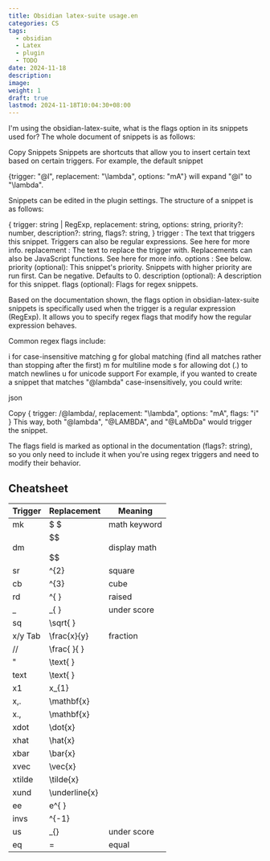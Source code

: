 ```yaml
---
title: Obsidian latex-suite usage.en
categories: CS
tags:
  - obsidian
  - Latex
  - plugin
  - TODO
date: 2024-11-18
description: 
image: 
weight: 1
draft: true
lastmod: 2024-11-18T10:04:30+08:00
---
```

I'm using the obsidian-latex-suite, what is the flags option in its snippets used for?
The whole document of snippets is as follows:


Copy
Snippets
Snippets are shortcuts that allow you to insert certain text based on certain triggers. For example, the default snippet

{trigger: "@l", replacement: "\\lambda", options: "mA"}
will expand "@l" to "\lambda".

Snippets can be edited in the plugin settings. The structure of a snippet is as follows:

{
  trigger: string | RegExp,
  replacement: string,
  options: string,
  priority?: number,
  description?: string,
  flags?: string,
}
trigger : The text that triggers this snippet.
Triggers can also be regular expressions. See here for more info.
replacement : The text to replace the trigger with.
Replacements can also be JavaScript functions. See here for more info.
options : See below.
priority (optional): This snippet's priority. Snippets with higher priority are run first. Can be negative. Defaults to 0.
description (optional): A description for this snippet.
flags (optional): Flags for regex snippets.

Based on the documentation shown, the flags option in obsidian-latex-suite snippets is specifically used when the trigger is a regular expression (RegExp). It allows you to specify regex flags that modify how the regular expression behaves.

Common regex flags include:

i for case-insensitive matching
g for global matching (find all matches rather than stopping after the first)
m for multiline mode
s for allowing dot (.) to match newlines
u for unicode support
For example, if you wanted to create a snippet that matches "@lambda" case-insensitively, you could write:

json

Copy
{
  trigger: /@lambda/,
  replacement: "\\lambda",
  options: "mA",
  flags: "i"
}
This way, both "@lambda", "@LAMBDA", and "@LaMbDa" would trigger the snippet.

The flags field is marked as optional in the documentation (flags?: string), so you only need to include it when you're using regex triggers and need to modify their behavior.


## Cheatsheet


| Trigger | Replacement        | Meaning      |
| ------- | ------------------ | ------------ |
| mk      | $ $                | math keyword |
| dm      | \$$  <br>  <br>\$$ | display math |
| sr      | ^{2}               | square       |
| cb      | ^{3}               | cube         |
| rd      | ^{ }               | raised       |
| _       | _{ }               | under score  |
| sq      | \sqrt{ }           |              |
| x/y Tab | \frac{x}{y}        | fraction     |
| //      | \frac{ }{ }        |              |
| "       | \text{ }           |              |
| text    | \text{ }           |              |
| x1      | x_{1}              |              |
| x,.     | \mathbf{x}         |              |
| x.,     | \mathbf{x}         |              |
| xdot    | \dot{x}            |              |
| xhat    | \hat{x}            |              |
| xbar    | \bar{x}            |              |
| xvec    | \vec{x}            |              |
| xtilde  | \tilde{x}          |              |
| xund    | \underline{x}      |              |
| ee      | e^{ }              |              |
| invs    | ^{-1}              |              |
| us      | _{}                | under score  |
| eq      | =                  | equal        |
